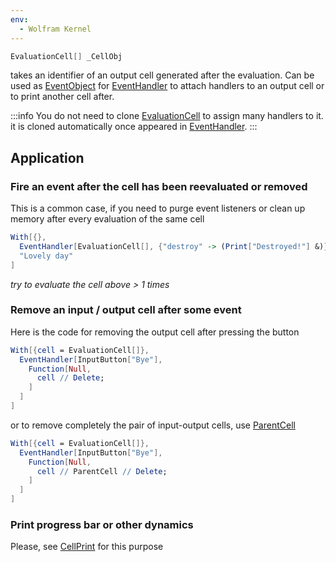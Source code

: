```yaml
---
env:
  - Wolfram Kernel
---
```

```mathematica
EvaluationCell[] _CellObj
```
takes an identifier of an output cell generated after the evaluation. Can be used as [EventObject](../../Events/EventObject.md) for [EventHandler](../../Events/EventHandler.md) to attach handlers to an output cell or to print another cell after.

:::info
You do not need to clone [EvaluationCell](EvaluationCell.md) to assign many handlers to it. it is cloned automatically once appeared in [EventHandler](../../Events/EventHandler.md).
:::
## Application
### Fire an event after the cell has been reevaluated or removed
This is a common case, if you need to purge event listeners or clean up memory after every evaluation of the same cell

```mathematica
With[{},
  EventHandler[EvaluationCell[], {"destroy" -> (Print["Destroyed!"] &)}];
  "Lovely day"
]
```

*try to evaluate the cell above > 1 times*

### Remove an input / output cell after some event
Here is the code for removing the output cell after pressing the button

```mathematica
With[{cell = EvaluationCell[]},
  EventHandler[InputButton["Bye"],
    Function[Null,
      cell // Delete;
    ]
  ]
]
```

or to remove completely the pair of input-output cells, use [ParentCell](ParentCell.md)

```mathematica
With[{cell = EvaluationCell[]},
  EventHandler[InputButton["Bye"],
    Function[Null,
      cell // ParentCell // Delete;
    ]
  ]
]
```

### Print progress bar or other dynamics
Please, see [CellPrint](CellPrint.md) for this purpose

